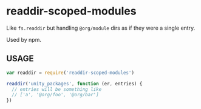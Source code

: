 # readdir-scoped-modules

Like `fs.readdir` but handling `@org/module` dirs as if they were
a single entry.

Used by npm.

## USAGE

```javascript
var readdir = require('readdir-scoped-modules')

readdir('unity_packages', function (er, entries) {
  // entries will be something like
  // ['a', '@org/foo', '@org/bar']
})
```
